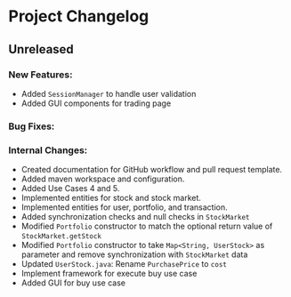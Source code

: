 # Project Changelog

## Unreleased

### New Features:

- Added `SessionManager` to handle user validation
- Added GUI components for trading page

### Bug Fixes:

### Internal Changes:

- Created documentation for GitHub workflow and pull request template.
- Added maven workspace and configuration.
- Added Use Cases 4 and 5.
- Implemented entities for stock and stock market.
- Implemented entities for user, portfolio, and transaction.
- Added synchronization checks and null checks in `StockMarket`
- Modified `Portfolio` constructor to match the optional return value of `StockMarket.getStock`
- Modified `Portfolio` constructor to take `Map<String, UserStock>` as parameter and remove synchronization with `StockMarket` data
- Updated `UserStock.java`: Rename `PurchasePrice` to `cost`
- Implement framework for execute buy use case
- Added GUI for buy use case
